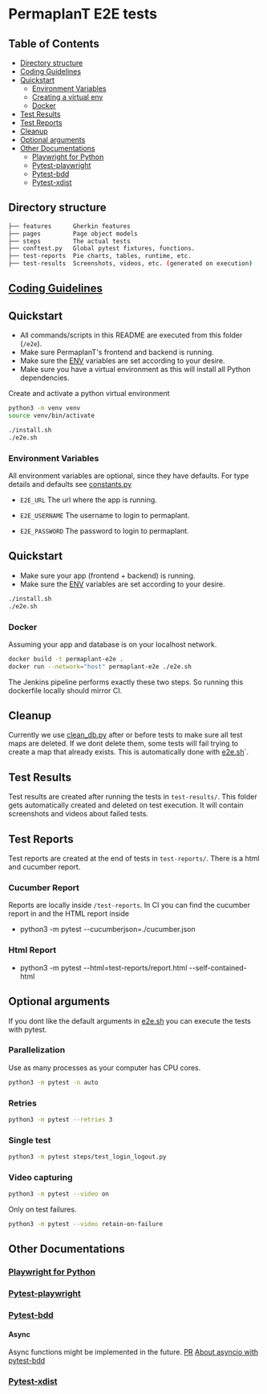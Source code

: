 # PermaplanT E2E tests

## Table of Contents

- [Directory structure](#directory-structure)
- [Coding Guidelines](#coding-guidelines)
- [Quickstart](#quickstart)
  - [Environment Variables](#environment-variables)
  - [Creating a virtual env](#creating-a-virtual-env)
  - [Docker](#docker)
- [Test Results](#test-results)
- [Test Reports](#test-reports)
- [Cleanup](#cleanup)
- [Optional arguments](#optional-arguments)
- [Other Documentations](#other-documentations)
  - [Playwright for Python](#playwright-for-python)
  - [Pytest-playwright](#pytest-playwright)
  - [Pytest-bdd](#pytest-bdd)
  - [Pytest-xdist](#pytest-xdist)

## Directory structure

```sh
├── features      Gherkin features
├── pages         Page object models
├── steps         The actual tests
├── conftest.py   Global pytest fixtures, functions.
├── test-reports  Pie charts, tables, runtime, etc.
├── test-results  Screenshots, videos, etc. (generated on execution)
```

## [Coding Guidelines](../doc/guidelines/e2e.md)

## Quickstart

- All commands/scripts in this README are executed from this folder (`/e2e`).
- Make sure PermaplanT's frontend and backend is running.
- Make sure the [ENV](#environment-variables) variables are set according to your desire.
- Make sure you have a virtual environment as this will install all Python dependencies.

Create and activate a python virtual environment

```sh
python3 -m venv venv
source venv/bin/activate
```

```sh
./install.sh
./e2e.sh
```

### Environment Variables

All environment variables are optional, since they have defaults.
For type details and defaults see [constants.py](pages/constants.py)

- `E2E_URL`
  The url where the app is running.

- `E2E_USERNAME`
  The username to login to permaplant.

- `E2E_PASSWORD`
  The password to login to permaplant.

## Quickstart

- Make sure your app (frontend + backend) is running.
- Make sure the [ENV](#environment-variables) variables are set according to your desire.

```sh
./install.sh
./e2e.sh
```

### Docker

Assuming your app and database is on your localhost network.

```sh
docker build -t permaplant-e2e .
docker run --network="host" permaplant-e2e ./e2e.sh
```

The Jenkins pipeline performs exactly these two steps.
So running this dockerfile locally should mirror CI.

## Cleanup

Currently we use [clean_db.py](clean_db.py) after or before tests to make sure all test maps are deleted.
If we dont delete them, some tests will fail trying to create a map that already exists.
This is automatically done with [e2e.sh](e2e.sh)`.

## Test Results

Test results are created after running the tests in `test-results/`.
This folder gets automatically created and deleted on test execution.
It will contain screenshots and videos about failed tests.

## Test Reports

Test reports are created at the end of tests in `test-reports/`.
There is a html and cucumber report.

### Cucumber Report

Reports are locally inside `/test-reports`.
In CI you can find the cucumber report in
and the HTML report inside

- python3 -m pytest --cucumberjson=./cucumber.json

### Html Report

- python3 -m pytest --html=test-reports/report.html --self-contained-html

## Optional arguments

If you dont like the default arguments in [e2e.sh](e2e.sh) you can execute the tests with pytest.

### Parallelization

Use as many processes as your computer has CPU cores.

```sh
python3 -m pytest -n auto
```

### Retries

```sh
python3 -m pytest --retries 3
```

### Single test

```sh
python3 -m pytest steps/test_login_logout.py
```

### Video capturing

```sh
python3 -m pytest --video on
```

Only on test failures.

```sh
python3 -m pytest --video retain-on-failure
```

## Other Documentations

### [Playwright for Python](https://playwright.dev/python/docs/intro)

### [Pytest-playwright](https://playwright.dev/python/docs/test-runners)

### [Pytest-bdd](https://pypi.org/project/pytest-bdd/)

#### Async

Async functions might be implemented in the future.
[PR](https://github.com/pytest-dev/pytest-bdd/pull/629)
[About asyncio with pytest-bdd](https://github.com/pytest-dev/pytest-bdd/issues/223)

### [Pytest-xdist](https://pytest-xdist.readthedocs.io/en/latest/index.html)
